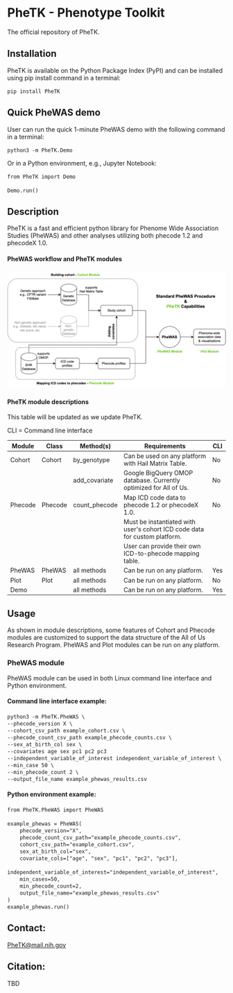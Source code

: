 # PheTK - Phenotype Toolkit
The official repository of PheTK.

## Installation
PheTK is available on the Python Package Index (PyPI) and can be installed using pip install command in a terminal:

```
pip install PheTK
```

## Quick PheWAS demo

User can run the quick 1-minute PheWAS demo with the following command in a terminal:

```
python3 -m PheTK.Demo
```

Or in a Python environment, e.g., Jupyter Notebook:

```
from PheTK import Demo

Demo.run()
```

## Description
PheTK is a fast and efficient python library for Phenome Wide Association Studies (PheWAS) and other analyses 
utilizing both phecode 1.2 and phecodeX 1.0.

#### PheWAS workflow and PheTK modules
![PheWAS workflow and PheTK modules](data/readme/PheTK_flowchart.png)

#### PheTK module descriptions
This table will be updated as we update PheTK.

CLI = Command line interface

| Module  | Class   | Method(s)     | Requirements                                                               | CLI |
|---------|---------|---------------|----------------------------------------------------------------------------|-----|
| Cohort  | Cohort  | by_genotype   | Can be used on any platform with Hail Matrix Table.                        | No  |
|         |         | add_covariate | Google BigQuery OMOP database. Currently optimized for All of Us.          | No  |
| Phecode | Phecode | count_phecode | Map ICD code data to phecode 1.2 or phecodeX 1.0.                          | No  |
|         |         |               | Must be instantiated with user's cohort ICD code data for custom platform. |     |
|         |         |               | User can provide their own ICD-to-phecode mapping table.                   |     |
| PheWAS  | PheWAS  | all methods   | Can be run on any platform.                                                | Yes |
| Plot    | Plot    | all methods   | Can be run on any platform.                                                | No  |
| Demo    |         | all methods   | Can be run on any platform.                                                | Yes |


## Usage
As shown in module descriptions, some features of Cohort and Phecode modules are customized to support the data 
structure of the All of Us Research Program. PheWAS and Plot modules can be run on any platform.

### PheWAS module
PheWAS module can be used in both Linux command line interface and Python environment.

#### Command line interface example:
```
python3 -m PheTK.PheWAS \
--phecode_version X \
--cohort_csv_path example_cohort.csv \
--phecode_count_csv_path example_phecode_counts.csv \
--sex_at_birth_col sex \
--covariates age sex pc1 pc2 pc3 
--independent_variable_of_interest independent_variable_of_interest \
--min_case 50 \
--min_phecode_count 2 \
--output_file_name example_phewas_results.csv
```

#### Python environment example:
```
from PheTK.PheWAS import PheWAS

example_phewas = PheWAS(
    phecode_version="X",
    phecode_count_csv_path="example_phecode_counts.csv",
    cohort_csv_path="example_cohort.csv",
    sex_at_birth_col="sex",
    covariate_cols=["age", "sex", "pc1", "pc2", "pc3"],
    independent_variable_of_interest="independent_variable_of_interest",
    min_cases=50,
    min_phecode_count=2,
    output_file_name="example_phewas_results.csv"
)
example_phewas.run()
```

## Contact: 

PheTK@mail.nih.gov

## Citation: 

TBD